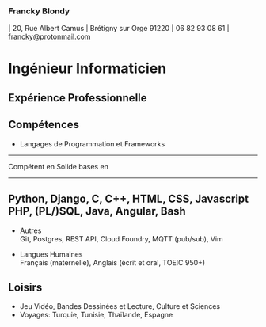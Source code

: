 ### Francky Blondy
| 20, Rue Albert Camus
| Brétigny sur Orge 91220
| 06 82 93 08 61
| francky@protonmail.com

# Ingénieur Informaticien

## Expérience Professionnelle

## Compétences
* Langages de Programmation et Frameworks

----------------------------------------------
   Compétent en             Solide bases en
 ----------------         -------------------
  Python, Django,           C, C++, HTML, CSS,
  Javascript                PHP, (PL/)SQL, Java,
                            Angular, Bash
----------------------------------------------

* Autres  
Git, Postgres, REST API, Cloud Foundry, MQTT (pub/sub), Vim

* Langues Humaines  
Français (maternelle), Anglais (écrit et oral, TOEIC 950+)  


## Loisirs
 * Jeu Vidéo, Bandes Dessinées et Lecture, Culture et Sciences
 * Voyages: Turquie, Tunisie, Thaïlande, Espagne
